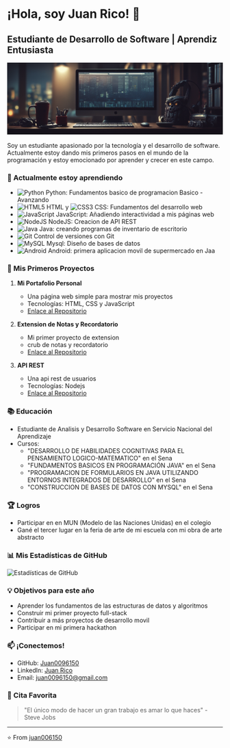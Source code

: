 # ¡Hola, soy Juan Rico! 👋

## Estudiante de Desarrollo de Software | Aprendiz Entusiasta

![Banner](/banner.png)

Soy un estudiante apasionado por la tecnología y el desarrollo de software. Actualmente estoy dando mis primeros pasos en el mundo de la programación y estoy emocionado por aprender y crecer en este campo.

### 🌱 Actualmente estoy aprendiendo

- ![Python](https://img.shields.io/badge/-Python-3776AB?style=flat-square&logo=python&logoColor=white) Python: Fundamentos basico de programacion Basico - Avanzando
- ![HTML5](https://img.shields.io/badge/-HTML5-E34F26?style=flat-square&logo=html5&logoColor=white) HTML y ![CSS3](https://img.shields.io/badge/-CSS3-1572B6?style=flat-square&logo=css3&logoColor=white) CSS: Fundamentos del desarrollo web
- ![JavaScript](https://img.shields.io/badge/-JavaScript-F7DF1E?style=flat-square&logo=javascript&logoColor=black) JavaScript: Añadiendo interactividad a mis páginas web
- ![NodeJS](https://img.shields.io/badge/-Node.js-43853D?style=flat-square&logo=node.js&logoColor=white) NodeJS: Creacion de API REST
- ![Java](https://img.shields.io/badge/-Java-007396?style=flat-square&logo=OpenJDK&logoColor=white) Java: creando programas de inventario de escritorio
- ![Git](https://img.shields.io/badge/-Git-F05032?style=flat-square&logo=git&logoColor=white) Control de versiones con Git
- ![MySQL](https://img.shields.io/badge/-MySQL-336791?style=flat-square&logo=mysql&logoColor=white) Mysql: Diseño de bases de datos
- ![Android](https://img.shields.io/badge/-Android-3DDC84?style=flat-square&logo=android&logoColor=white) Android: primera aplicacion movil de supermercado en Jaa

### 🚀 Mis Primeros Proyectos

1. **Mi Portafolio Personal**

   - Una página web simple para mostrar mis proyectos
   - Tecnologías: HTML, CSS y JavaScript
   - [Enlace al Repositorio](https://github.com/juan0096150/front.git)

2. **Extension de Notas y Recordatorio**

   - Mi primer proyecto de extension
   - crub de notas y recordatorio
   - [Enlace al Repositorio](https://github.com/juan0096150/extension-notas.git)

3. **API REST**
   - Una api rest de usuarios
   - Tecnologías: Nodejs
   - [Enlace al Repositorio](https://github.com/juan0096150/ms_backend_user.git)

### 📚 Educación

- Estudiante de Analisis y Desarrollo Software en Servicio Nacional del Aprendizaje
- Cursos:
  - "DESARROLLO DE HABILIDADES COGNITIVAS PARA EL PENSAMIENTO LOGICO-MATEMATICO" en el Sena
  - "FUNDAMENTOS BASICOS EN PROGRAMACIÓN JAVA" en el Sena
  - "PROGRAMACION DE FORMULARIOS EN JAVA UTILIZANDO ENTORNOS INTEGRADOS DE DESARROLLO" en el Sena
  - "CONSTRUCCION DE BASES DE DATOS CON MYSQL" en el Sena

### 🏆 Logros

- Participar en en MUN (Modelo de las Naciones Unidas) en el colegio
- Gané el tercer lugar en la feria de arte de mi escuela con mi obra de arte abstracto

### 📊 Mis Estadísticas de GitHub

![Estadísticas de GitHub](https://github-readme-stats.vercel.app/api?username=juan0096150&show_icons=true&theme=radical)

### 💡 Objetivos para este año

- Aprender los fundamentos de las estructuras de datos y algoritmos
- Construir mi primer proyecto full-stack
- Contribuir a más proyectos de desarrollo movil
- Participar en mi primera hackathon

### 📫 ¡Conectemos!

- GitHub: [Juan0096150](https://github.com/juan0096150/juan0096150/)
- LinkedIn: [Juan Rico](https://www.linkedin.com/in/juan-rico-88760a234/)
- Email: juan0096150@gmail.com

### 🌟 Cita Favorita

> "El único modo de hacer un gran trabajo es amar lo que haces" - Steve Jobs

---

⭐️ From [juan006150](https://github.com/juan0096150/juan0096150/)
